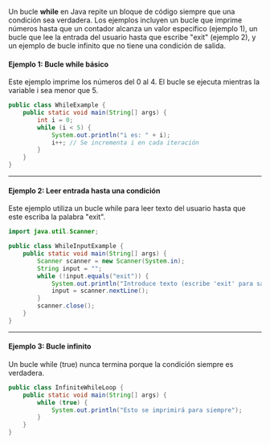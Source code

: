 Un bucle **while** en Java repite un bloque de código siempre que una condición sea verdadera. Los ejemplos incluyen un bucle que imprime números hasta que un contador alcanza un valor específico (ejemplo 1), un bucle que lee la entrada del usuario hasta que escribe "exit" (ejemplo 2), y un ejemplo de bucle infinito que no tiene una condición de salida.  
#### Ejemplo 1: Bucle while básico
Este ejemplo imprime los números del 0 al 4. El bucle se ejecuta mientras la variable i sea menor que 5. 
```java
public class WhileExample {
    public static void main(String[] args) {
        int i = 0;
        while (i < 5) {
            System.out.println("i es: " + i);
            i++; // Se incrementa i en cada iteración
        }
    }
}
```
___
#### Ejemplo 2: Leer entrada hasta una condición
Este ejemplo utiliza un bucle while para leer texto del usuario hasta que este escriba la palabra "exit". 
```java
import java.util.Scanner;

public class WhileInputExample {
    public static void main(String[] args) {
        Scanner scanner = new Scanner(System.in);
        String input = "";
        while (!input.equals("exit")) {
            System.out.println("Introduce texto (escribe 'exit' para salir): ");
            input = scanner.nextLine();
        }
        scanner.close();
    }
}
```
___
#### Ejemplo 3: Bucle infinito
Un bucle while (true) nunca termina porque la condición siempre es verdadera. 
```java
public class InfiniteWhileLoop {
    public static void main(String[] args) {
        while (true) {
            System.out.println("Esto se imprimirá para siempre");
        }
    }
}
```
